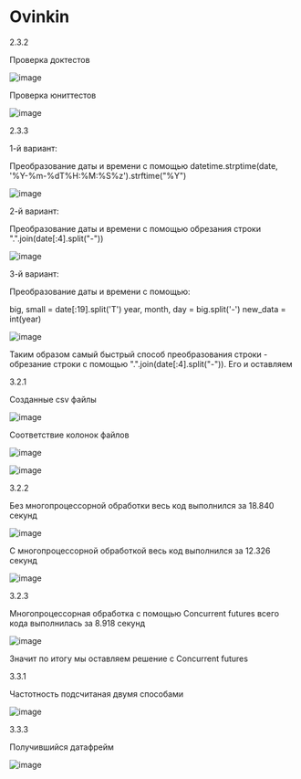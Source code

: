 # Ovinkin



2.3.2



Проверка доктестов

![image](https://user-images.githubusercontent.com/103418173/204130682-05dcf43d-2b46-4eef-91c5-fd3c89527f76.png)

Проверка юниттестов

![image](https://user-images.githubusercontent.com/103418173/204130669-b84ce555-f800-440f-b876-39e371c7881f.png)



2.3.3



1-й вариант: 

Преобразование даты и времени с помощью datetime.strptime(date, '%Y-%m-%dT%H:%M:%S%z').strftime("%Y")

![image](https://user-images.githubusercontent.com/103418173/205276604-7b877ae7-7e56-4902-9dd0-6c443205ccfc.png)

2-й вариант: 

Преобразование даты и времени с помощью обрезания строки ".".join(date[:4].split("-"))

![image](https://user-images.githubusercontent.com/103418173/205272001-a97040c5-665c-46b5-860c-5e12850196b0.png)

3-й вариант: 

Преобразование даты и времени с помощью:

big, small = date[:19].split('T') 
year, month, day = big.split('-') 
new_data = int(year) 

![image](https://user-images.githubusercontent.com/103418173/205277745-0d87b4f5-2efc-4b2e-a15c-75fbb6cbd656.png)

Таким образом самый быстрый способ преобразования строки - обрезание строки с помощью ".".join(date[:4].split("-")). Его и оставляем



3.2.1



Созданные csv файлы

![image](https://user-images.githubusercontent.com/103418173/205935474-1054d3d2-fd7f-4d03-95c1-e8c22109aca9.png)

Соответствие колонок файлов

![image](https://user-images.githubusercontent.com/103418173/205935556-08cb09b7-f893-49f7-8cf4-bfc8ef828e87.png)

![image](https://user-images.githubusercontent.com/103418173/205935609-82ab07d1-9a2a-483f-a38f-e64ceeb7bd0d.png)



3.2.2



Без многопроцессорной обработки весь код выполнился за 18.840 секунд

![image](https://user-images.githubusercontent.com/103418173/206158509-d5149fa2-6e36-40e2-8fe2-8ff68efffc9e.png)

С многопроцессорной обработкой весь код выполнился за 12.326 секунд

![image](https://user-images.githubusercontent.com/103418173/206159829-b27e988b-978a-4e66-bacf-b2fa3cc8c496.png)



3.2.3



Многопроцессорная обработка с помощью Concurrent futures всего кода выполнилась за 8.918 секунд

![image](https://user-images.githubusercontent.com/103418173/206534124-58418363-23f0-4df4-9d97-3e6f6df2ec67.png)

Значит по итогу мы оставляем решение с Concurrent futures



3.3.1

Частотность подсчитаная двумя способами

![image](https://user-images.githubusercontent.com/103418173/208423143-dd7f7530-7aa1-4f8b-8872-7306f07a1a70.png)



3.3.3

Получившийся датафрейм

![image](https://user-images.githubusercontent.com/103418173/208748010-fc4e605b-c8bb-493e-8e57-13acc1b1fcc9.png)

